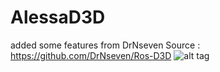 # AlessaD3D
added some features from  DrNseven Source :
https://github.com/DrNseven/Ros-D3D
![alt tag](https://github.com/alessa0008/AlessaD3D/blob/master/menu.png)
